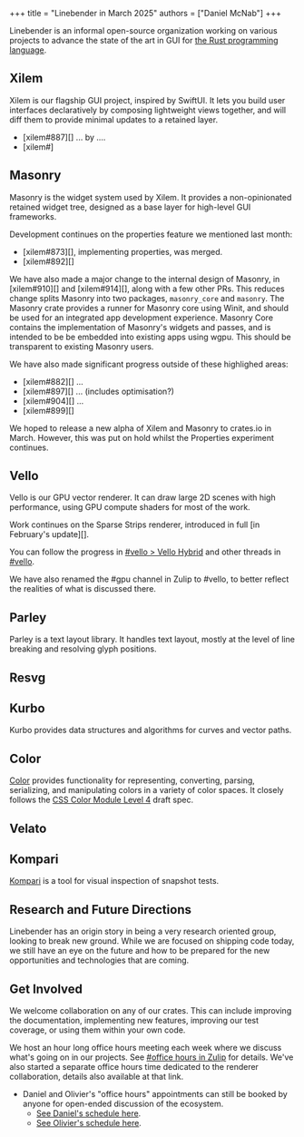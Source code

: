 +++
title = "Linebender in March 2025"
authors = ["Daniel McNab"]
+++

Linebender is an informal open-source organization working on various projects to advance the state of the art in GUI for [the Rust programming language](https://rust-lang.org).

## Xilem

Xilem is our flagship GUI project, inspired by SwiftUI.
It lets you build user interfaces declaratively by composing lightweight views together, and will diff them to provide minimal updates to a retained layer.

- [xilem#887][] ... by ....
- [xilem#]

## Masonry

Masonry is the widget system used by Xilem.
It provides a non-opinionated retained widget tree, designed as a base layer for high-level GUI frameworks.

Development continues on the properties feature we mentioned last month:

- [xilem#873][], implementing properties, was merged.
- [xilem#892][]

We have also made a major change to the internal design of Masonry, in [xilem#910][] and [xilem#914][], along with a few other PRs.
This reduces change splits Masonry into two packages, `masonry_core` and `masonry`.
The Masonry crate provides a runner for Masonry core using Winit, and should be used for an integrated app development experience.
Masonry Core contains the implementation of Masonry's widgets and passes, and is intended to be be embedded into existing apps using wgpu.
This should be transparent to existing Masonry users.

We have also made significant progress outside of these highlighed areas:

- [xilem#882][] ... <!-- Screenshot? -->
- [xilem#897][] ... (includes optimisation?)
- [xilem#904][] ...
- [xilem#899][] 

We hoped to release a new alpha of Xilem and Masonry to crates.io in March.
However, this was put on hold whilst the Properties experiment continues.

## Vello

Vello is our GPU vector renderer.
It can draw large 2D scenes with high performance, using GPU compute shaders for most of the work.

Work continues on the Sparse Strips renderer, introduced in full [in February's update][].

<!-- TODO: Whittle down the most important changes -->
<!-- - [xilem#879][]: TODO: Do we want to "announce" Android View yet? -->

<!-- TODO: Screenshot of WebGL example, in e.g. Firefox on Linux? -->

You can follow the progress in [#vello > Vello Hybrid](https://xi.zulipchat.com/#narrow/channel/197075-vello/topic/Vello.20Hybrid) and other threads in [#vello](https://xi.zulipchat.com/#narrow/channel/197075-vello).
<!-- We also are hosting weekly renderer office hours specifically aimed at developing this (? - do we want this) -->
<!-- TODO: Mention new mini roadmap? -->

We have also renamed the #gpu channel in Zulip to #vello, to better reflect the realities of what is discussed there.

## Parley

Parley is a text layout library.
It handles text layout, mostly at the level of line breaking and resolving glyph positions.

## Resvg

<!-- ? maybe nothing to talk about -->

## Kurbo

Kurbo provides data structures and algorithms for curves and vector paths.

## Color

[Color][] provides functionality for representing, converting, parsing, serializing, and manipulating colors in a variety of color spaces.
It closely follows the [CSS Color Module Level 4][] draft spec.

## Velato

## Kompari

[Kompari][] is a tool for visual inspection of snapshot tests.

## Research and Future Directions

Linebender has an origin story in being a very research oriented group, looking to break new ground.
While we are focused on shipping code today, we still have an eye on the future and how to be prepared for the new opportunities and technologies that are coming.

## Get Involved

We welcome collaboration on any of our crates.
This can include improving the documentation, implementing new features, improving our test coverage, or using them within your own code.

We host an hour long office hours meeting each week where we discuss what's going on in our projects.
See [#office hours in Zulip](https://xi.zulipchat.com/#narrow/channel/359642-office-hours) for details.
We've also started a separate office hours time dedicated to the renderer collaboration, details also available at that link.

- Daniel and Olivier's "office hours" appointments can still be booked by anyone for open-ended discussion of the ecosystem.
  - [See Daniel's schedule here](https://calendar.google.com/calendar/u/0/appointments/schedules/AcZssZ32eQYJ9DtZ_wJaYNtT36YioETiloZDIdImFpBFRo5-XsqGzpikgkg47LPsiHhpiwiQ1orOwwW2).
  - [See Olivier's schedule here](https://calendar.google.com/calendar/u/0/appointments/schedules/AcZssZ2t767ZRETD_TkRI_VxK2ZTG0VrO9OZ4l7HvTxefhtJcg85iK0ZN7zWNnAEZtH0Dn7C1GKxrmYM).

[Color]: https://docs.rs/color/
[CSS Color Module Level 4]: https://www.w3.org/TR/css-color-4/

[Kompari]: https://github.com/linebender/kompari

